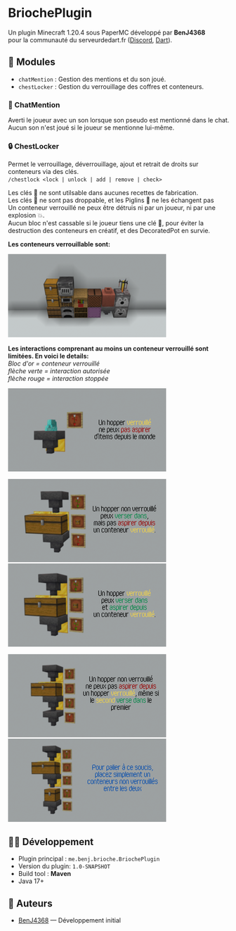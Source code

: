 # BriochePlugin

Un plugin Minecraft 1.20.4 sous PaperMC développé par **BenJ4368**<br>
pour la communauté du serveurdedart.fr ([Discord](discord.gg/dart), [Dart](https://www.youtube.com/@darteuh)).

## 🧠 Modules

- `chatMention` : Gestion des mentions et du son joué.
- `chestLocker` : Gestion du verrouillage des coffres et conteneurs.

### 💬 ChatMention

  Averti le joueur avec un son lorsque son pseudo est mentionné dans le chat.<br>
  Aucun son n'est joué si le joueur se mentionne lui-même.<br>

### 🔒 ChestLocker
  Permet le verrouillage, déverrouillage, ajout et retrait de droits sur conteneurs via des clés.<br>
  `/chestlock <lock | unlock | add | remove | check>`<br>

  Les clés 🔑 ne sont utilsable dans aucunes recettes de fabrication.<br>
  Les clés 🔑 ne sont pas droppable, et les Piglins 🐽 ne les échangent pas<br>
  Un conteneur verrouillé ne peux être détruis ni par un joueur, ni par une explosion 💥.<br>
  Aucun bloc n'est cassable si le joueur tiens une clé 🔑, pour éviter la destruction des conteneurs en créatif, et des DecoratedPot en survie.<br>

  **Les conteneurs verrouillable sont:**<br>

  ![Chest, trapped chest, barrel, furnace, smoker, blast furnace, lectern, chiseled bookshelf, decorated pot, shulkerbox, hopper, dropper, dispenser, brewing stand](images/container_list.png)

  **Les interactions comprenant au moins un conteneur verrouillé sont limitées. En voici le details:**<br>
  *Bloc d'or = conteneur verrouillé*<br>
  *flèche verte = interaction autorisée*<br>
  *flèche rouge = interaction stoppée*<br>

  ![Un hopper verrouillé ne peux pas aspirer d'items depuis le monde](images/showInteraction0.png)

  ![Un hopper non verrouillé peux verser dans, mais pas aspirer depuis un conteneur verrouillé.](images/showInteraction1.png)
  ![Un hopper verrouillé peux verser dans et aspirer depuis un conteneur verrouillé](images/showInteraction2.png)

  ![Un hopper non verrouillé ne peux pas aspirer depuis un hopper verrouillé, même si le second verse dans le premier](images/showInteraction3.png)
  ![Pour palier à ce soucis, placez simplement un conteneurs non verrouillés entre les deux](images/showInteraction4.png)


## 🧑‍💻 Développement

- Plugin principal : `me.benj.brioche.BriochePlugin`
- Version du plugin: `1.0-SNAPSHOT`
- Build tool : **Maven**
- Java 17+

## 🔗 Auteurs

- [BenJ4368](https://github.com/BenJ4368) — Développement initial
